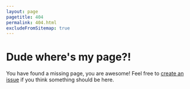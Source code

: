 ```yaml
---
layout: page
pagetitle: 404
permalink: 404.html
excludeFromSitemap: true
---
```

# Dude where's my page?!

You have found a missing page, you are awesome! Feel free to [create an issue]({{pkg.bugs.url}}/new) if you think something should be here.
